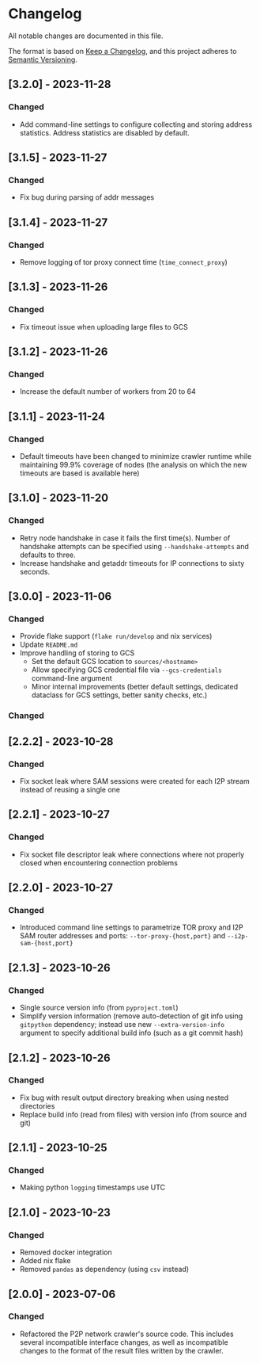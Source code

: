 # Changelog

All notable changes are documented in this file.

The format is based on [Keep a Changelog](https://keepachangelog.com/en/1.0.0/),
and this project adheres to [Semantic Versioning](https://semver.org/spec/v2.0.0.html).

## [3.2.0] - 2023-11-28

### Changed

  - Add command-line settings to configure collecting and storing address statistics.
    Address statistics are disabled by default.

## [3.1.5] - 2023-11-27

### Changed

  - Fix bug during parsing of addr messages

## [3.1.4] - 2023-11-27

### Changed

  - Remove logging of tor proxy connect time (`time_connect_proxy`)

## [3.1.3] - 2023-11-26

### Changed

  - Fix timeout issue when uploading large files to GCS

## [3.1.2] - 2023-11-26

### Changed

  - Increase the default number of workers from 20 to 64

## [3.1.1] - 2023-11-24

### Changed

  - Default timeouts have been changed to minimize crawler runtime while maintaining
    99.9% coverage of nodes (the analysis on which the new timeouts are based is
    available here)

## [3.1.0] - 2023-11-20

### Changed

  - Retry node handshake in case it fails the first time(s). Number of handshake
    attempts can be specified using `--handshake-attempts` and defaults to three.
  - Increase handshake and getaddr timeouts for IP connections to sixty seconds.

## [3.0.0] - 2023-11-06

### Changed

  - Provide flake support (`flake run/develop` and nix services)
  - Update `README.md`
  - Improve handling of storing to GCS
    - Set the default GCS location to `sources/<hostname>`
    - Allow specifying GCS credential file via `--gcs-credentials` command-line argument
    - Minor internal improvements (better default settings, dedicated dataclass for GCS
      settings, better sanity checks, etc.)

### Changed

## [2.2.2] - 2023-10-28

### Changed

  - Fix socket leak where SAM sessions were created for each I2P stream instead of
    reusing a single one

## [2.2.1] - 2023-10-27

### Changed

  - Fix socket file descriptor leak where connections where not properly closed when
    encountering connection problems

## [2.2.0] - 2023-10-27

### Changed

  - Introduced command line settings to parametrize TOR proxy and I2P SAM router
    addresses and ports: `--tor-proxy-{host,port}` and `--i2p-sam-{host,port}`

## [2.1.3] - 2023-10-26

### Changed

  - Single source version info (from `pyproject.toml`)
  - Simplify version information (remove auto-detection of git info using `gitpython`
    dependency; instead use new `--extra-version-info` argument to specify additional
    build info (such as a git commit hash)

## [2.1.2] - 2023-10-26

### Changed

  - Fix bug with result output directory breaking when using nested directories
  - Replace build info (read from files) with version info (from source and git)

## [2.1.1] - 2023-10-25

### Changed

  - Making python `logging` timestamps use UTC

## [2.1.0] - 2023-10-23

### Changed

  - Removed docker integration
  - Added nix flake
  - Removed `pandas` as dependency (using `csv` instead)

## [2.0.0] - 2023-07-06

### Changed

  - Refactored the P2P network crawler's source code. This includes several incompatible
    interface changes, as well as incompatible changes to the format of the result files
    written by the crawler.
